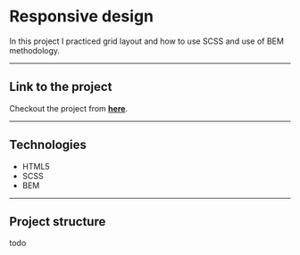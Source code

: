 # Responsive design

In this project I practiced grid layout and how to use SCSS and use of BEM methodology.

---

## Link to the project

Checkout the project from **[here]()**.

---
## Technologies

- HTML5
- SCSS
- BEM

---
## Project structure

todo
